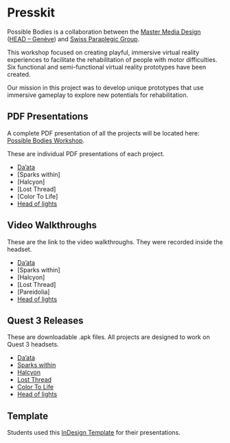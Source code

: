 # Presskit

Possible Bodies is a collaboration between the [Master Media Design](https://www.hesge.ch/head/en/programs-research/master-arts-media-design) ([HEAD – Genève](https://www.hesge.ch/head/en/)) and [Swiss Paraplegic Group](https://www.paraplegie.ch/en/).

This workshop focused on creating playful, immersive virtual reality experiences to facilitate the rehabilitation of people with motor difficulties. Six functional and semi-functional virtual reality prototypes have been created.

Our mission in this project was to develop unique prototypes that use immersive gameplay to explore new potentials for rehabilitation.

## PDF Presentations
A complete PDF presentation of all the projects will be located here: [Possible Bodies Workshop](https://github.com/abstractmachine/head-md-possible-bodies/releases/latest).

These are individual PDF presentations of each project.

- [Da’ata](https://github.com/kLMWOLFF/Daata/blob/main/PressKit/head-md1-possible-bodies-Daata.pdf)
- [Sparks within]
- [Halcyon]
- [Lost Thread]
- [Color To Life]
- [Head of lights](https://github.com/tarahachler/possible-bodies/blob/main/presskit/head-md1-possible-bodies-Head-of-lights.pdf)

## Video Walkthroughs
These are the link to the video walkthroughs. They were recorded inside the headset.

- [Da’ata](https://youtu.be/nKdnjOftJLQ)
- [Sparks within]
- [Halcyon]
- [Lost Thread]
- [Pareidolia]
- [Head of lights](https://youtu.be/_RxBggjmJms)

## Quest 3 Releases
These are downloadable .apk files. All projects are designed to work on Quest 3 headsets.

- [Da’ata](https://github.com/kLMWOLFF/Daata/releases/latest)
- [Sparks within](https://github.com/elisabernaard/Sparks-Within/releases/latest)
- [Halcyon](https://github.com/Psemata/halcyon/releases/latest)
- [Lost Thread](https://github.com/LiuliuLexie/LostThread/releases/latest)
- [Color To Life](https://github.com/AntoninRicou/VRProject_Colour/releases/latest)
- [Head of lights](https://github.com/tarahachler/possible-bodies/releases/latest)

## Template
Students used this [InDesign Template](https://github.com/abstractmachine/head-md-possible-bodies/blob/main/presskit/head-md-possible-bodies-template-2025-06-10-a.zip) for their presentations.